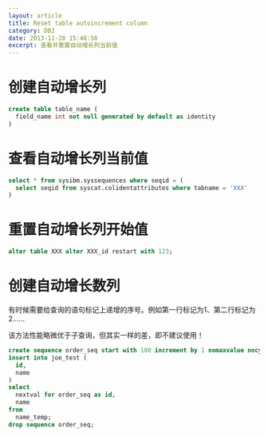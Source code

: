 ```yaml
---
layout: article
title: Reset table autoincrement column
category: DB2
date: 2013-11-28 15:48:58
excerpt: 查看并重置自动增长列当前值
---
```


# 创建自动增长列

```sql
create table table_name (
  field_name int not null generated by default as identity
)
```

# 查看自动增长列当前值

```sql
select * from sysibm.syssequences where seqid = (
  select seqid from syscat.colidentattributes where tabname = 'XXX'
)
```

# 重置自动增长列开始值

```sql
alter table XXX alter XXX_id restart with 123;
```

# 创建自动增长数列

有时候需要给查询的语句标记上递增的序号。例如第一行标记为1、第二行标记为2……

该方法性能略微优于子查询，但其实一样的差，即不建议使用！

```sql
create sequence order_seq start with 100 increment by 1 nomaxvalue nocycle cache 24;
insert into joe_test (
  id,
  name
)
select
  nextval for order_seq as id,
  name
from
  name_temp;
drop sequence order_seq;
```
